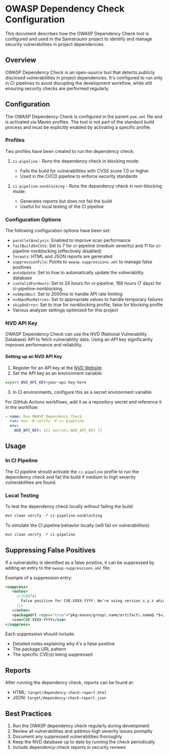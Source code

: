 # OWASP Dependency Check Configuration

This document describes how the OWASP Dependency Check tool is configured and used in the Samstraumr project to identify and manage security vulnerabilities in project dependencies.

## Overview

OWASP Dependency Check is an open-source tool that detects publicly disclosed vulnerabilities in project dependencies. It's configured to run only in CI pipelines to avoid disrupting the development workflow, while still ensuring security checks are performed regularly.

## Configuration

The OWASP Dependency Check is configured in the parent `pom.xml` file and is activated via Maven profiles. The tool is not part of the standard build process and must be explicitly enabled by activating a specific profile.

### Profiles

Two profiles have been created to run the dependency check:

1. `ci-pipeline` - Runs the dependency check in blocking mode:
   - Fails the build for vulnerabilities with CVSS score 7.0 or higher
   - Used in the CI/CD pipeline to enforce security standards

2. `ci-pipeline-nonblocking` - Runs the dependency check in non-blocking mode:
   - Generates reports but does not fail the build
   - Useful for local testing of the CI pipeline

### Configuration Options

The following configuration options have been set:

- `parallelAnalysis`: Enabled to improve scan performance
- `failBuildOnCVSS`: Set to 7 for ci-pipeline (medium severity) and 11 for ci-pipeline-nonblocking (effectively disabled)
- `formats`: HTML and JSON reports are generated
- `suppressionFile`: Points to `owasp-suppressions.xml` to manage false positives
- `autoUpdate`: Set to true to automatically update the vulnerability database
- `cveValidForHours`: Set to 24 hours for ci-pipeline, 168 hours (7 days) for ci-pipeline-nonblocking
- `nvdApiWait`: Set to 2000ms to handle API rate limiting
- `nvdApiMaxRetries`: Set to appropriate values to handle temporary failures
- `skipOnError`: Set to true for nonblocking profile, false for blocking profile
- Various analyzer settings optimized for this project

### NVD API Key

OWASP Dependency Check can use the NVD (National Vulnerability Database) API to fetch vulnerability data. Using an API key significantly improves performance and reliability.

#### Setting up an NVD API Key

1. Register for an API key at the [NVD Website](https://nvd.nist.gov/developers/request-an-api-key)
2. Set the API key as an environment variable:

```bash
export NVD_API_KEY=your-api-key-here
```

3. In CI environments, configure this as a secret environment variable

For GitHub Actions workflows, add it as a repository secret and reference it in the workflow:

```yaml
- name: Run OWASP Dependency Check
  run: mvn -B verify -P ci-pipeline
  env:
    NVD_API_KEY: ${{ secrets.NVD_API_KEY }}
```

## Usage

### In CI Pipeline

The CI pipeline should activate the `ci-pipeline` profile to run the dependency check and fail the build if medium to high severity vulnerabilities are found.

### Local Testing

To test the dependency check locally without failing the build:

```bash
mvn clean verify -P ci-pipeline-nonblocking
```

To simulate the CI pipeline behavior locally (will fail on vulnerabilities):

```bash
mvn clean verify -P ci-pipeline
```

## Suppressing False Positives

If a vulnerability is identified as a false positive, it can be suppressed by adding an entry to the `owasp-suppressions.xml` file.

Example of a suppression entry:

```xml
<suppress>
   <notes>
     <![CDATA[
       False positive for CVE-XXXX-YYYY. We're using version z.y.z which has been patched.
     ]]>
   </notes>
   <packageUrl regex="true">^pkg:maven/group\.name/artifact\.name@.*$</packageUrl>
   <cve>CVE-XXXX-YYYY</cve>
</suppress>
```

Each suppression should include:
- Detailed notes explaining why it's a false positive
- The package URL pattern
- The specific CVE(s) being suppressed

## Reports

After running the dependency check, reports can be found at:

- HTML: `target/dependency-check-report.html`
- JSON: `target/dependency-check-report.json`

## Best Practices

1. Run the OWASP dependency check regularly during development
2. Review all vulnerabilities and address high severity issues promptly
3. Document any suppressed vulnerabilities thoroughly
4. Keep the NVD database up to date by running the check periodically
5. Include dependency-check reports in security reviews